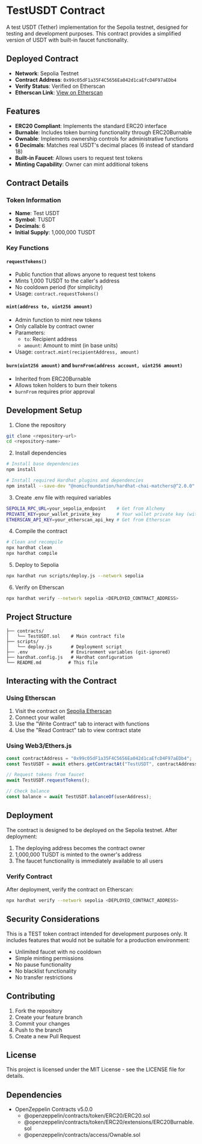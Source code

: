 # TestUSDT Contract

A test USDT (Tether) implementation for the Sepolia testnet, designed for testing and development purposes. This contract provides a simplified version of USDT with built-in faucet functionality.

## Deployed Contract

- **Network**: Sepolia Testnet
- **Contract Address**: `0x99c05dF1a35F4C5656Ea042d1caEfcD4F97aEDb4`
- **Verify Status**: Verified on Etherscan
- **Etherscan Link**: [View on Etherscan](https://sepolia.etherscan.io/address/0x99c05dF1a35F4C5656Ea042d1caEfcD4F97aEDb4#code)

## Features

- **ERC20 Compliant**: Implements the standard ERC20 interface
- **Burnable**: Includes token burning functionality through ERC20Burnable
- **Ownable**: Implements ownership controls for administrative functions
- **6 Decimals**: Matches real USDT's decimal places (6 instead of standard 18)
- **Built-in Faucet**: Allows users to request test tokens
- **Minting Capability**: Owner can mint additional tokens

## Contract Details

### Token Information

- **Name**: Test USDT
- **Symbol**: TUSDT
- **Decimals**: 6
- **Initial Supply**: 1,000,000 TUSDT

### Key Functions

#### `requestTokens()`

- Public function that allows anyone to request test tokens
- Mints 1,000 TUSDT to the caller's address
- No cooldown period (for simplicity)
- Usage: `contract.requestTokens()`

#### `mint(address to, uint256 amount)`

- Admin function to mint new tokens
- Only callable by contract owner
- Parameters:
  - `to`: Recipient address
  - `amount`: Amount to mint (in base units)
- Usage: `contract.mint(recipientAddress, amount)`

#### `burn(uint256 amount)` and `burnFrom(address account, uint256 amount)`

- Inherited from ERC20Burnable
- Allows token holders to burn their tokens
- `burnFrom` requires prior approval

## Development Setup

1. Clone the repository

```bash
git clone <repository-url>
cd <repository-name>
```

2. Install dependencies

```bash
# Install base dependencies
npm install

# Install required Hardhat plugins and dependencies
npm install --save-dev "@nomicfoundation/hardhat-chai-matchers@^2.0.0" "@nomicfoundation/hardhat-ethers@^3.0.0" "@nomicfoundation/hardhat-ignition-ethers@^0.15.0" "@nomicfoundation/hardhat-network-helpers@^1.0.0" "@nomicfoundation/hardhat-verify@^2.0.0" "@typechain/ethers-v6@^0.5.0" "@typechain/hardhat@^9.0.0" "@types/chai@^4.2.0" "@types/mocha@>=9.1.0" "chai@^4.2.0" "ethers@^6.4.0" "hardhat-gas-reporter@^1.0.8" "solidity-coverage@^0.8.1" "ts-node@>=8.0.0" "typechain@^8.3.0" "typescript@>=4.5.0"
```

3. Create .env file with required variables

```bash
SEPOLIA_RPC_URL=your_sepolia_endpoint    # Get from Alchemy
PRIVATE_KEY=your_wallet_private_key      # Your wallet private key (without 0x)
ETHERSCAN_API_KEY=your_etherscan_api_key # Get from Etherscan
```

4. Compile the contract

```bash
# Clean and recompile
npx hardhat clean
npx hardhat compile
```

5. Deploy to Sepolia

```bash
npx hardhat run scripts/deploy.js --network sepolia
```

6. Verify on Etherscan

```bash
npx hardhat verify --network sepolia <DEPLOYED_CONTRACT_ADDRESS>
```

## Project Structure

```
├── contracts/
│   └── TestUSDT.sol    # Main contract file
├── scripts/
│   └── deploy.js       # Deployment script
├── .env                # Environment variables (git-ignored)
├── hardhat.config.js   # Hardhat configuration
└── README.md          # This file
```

## Interacting with the Contract

### Using Etherscan

1. Visit the contract on [Sepolia Etherscan](https://sepolia.etherscan.io/address/0x99c05dF1a35F4C5656Ea042d1caEfcD4F97aEDb4#code)
2. Connect your wallet
3. Use the "Write Contract" tab to interact with functions
4. Use the "Read Contract" tab to view contract state

### Using Web3/Ethers.js

```javascript
const contractAddress = "0x99c05dF1a35F4C5656Ea042d1caEfcD4F97aEDb4";
const TestUSDT = await ethers.getContractAt("TestUSDT", contractAddress);

// Request tokens from faucet
await TestUSDT.requestTokens();

// Check balance
const balance = await TestUSDT.balanceOf(userAddress);
```

## Deployment

The contract is designed to be deployed on the Sepolia testnet. After deployment:

1. The deploying address becomes the contract owner
2. 1,000,000 TUSDT is minted to the owner's address
3. The faucet functionality is immediately available to all users

### Verify Contract

After deployment, verify the contract on Etherscan:

```bash
npx hardhat verify --network sepolia <DEPLOYED_CONTRACT_ADDRESS>
```

## Security Considerations

This is a TEST token contract intended for development purposes only. It includes features that would not be suitable for a production environment:

- Unlimited faucet with no cooldown
- Simple minting permissions
- No pause functionality
- No blacklist functionality
- No transfer restrictions

## Contributing

1. Fork the repository
2. Create your feature branch
3. Commit your changes
4. Push to the branch
5. Create a new Pull Request

## License

This project is licensed under the MIT License - see the LICENSE file for details.

## Dependencies

- OpenZeppelin Contracts v5.0.0
  - @openzeppelin/contracts/token/ERC20/ERC20.sol
  - @openzeppelin/contracts/token/ERC20/extensions/ERC20Burnable.sol
  - @openzeppelin/contracts/access/Ownable.sol
